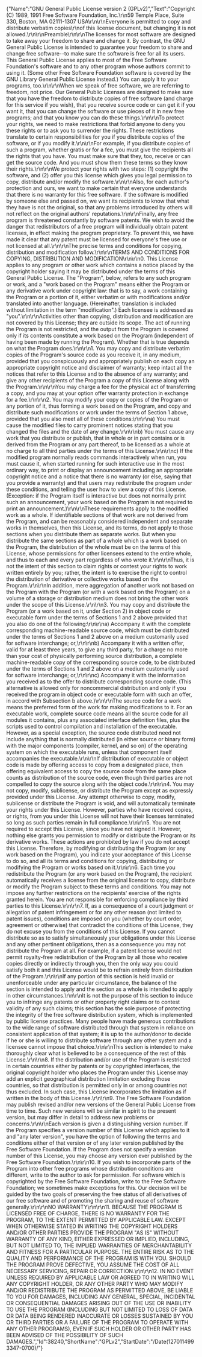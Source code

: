{"Name":"GNU General Public License version 2 (GPLv2)","Text":"Copyright (C) 1989, 1991 Free Software Foundation, Inc.\r\n59 Temple Place, Suite 330, Boston, MA 02111-1307 USA\r\n\r\nEveryone is permitted to copy and distribute verbatim copies\r\nof this license document, but changing it is not allowed.\r\n\r\nPreamble\r\n\r\nThe licenses for most software are designed to take away your freedom to share and change it. By contrast, the GNU General Public License is intended to guarantee your freedom to share and change free software--to make sure the software is free for all its users. This General Public License applies to most of the Free Software Foundation's software and to any other program whose authors commit to using it. (Some other Free Software Foundation software is covered by the GNU Library General Public License instead.) You can apply it to your programs, too.\r\n\r\nWhen we speak of free software, we are referring to freedom, not price. Our General Public Licenses are designed to make sure that you have the freedom to distribute copies of free software (and charge for this service if you wish), that you receive source code or can get it if you want it, that you can change the software or use pieces of it in new free programs; and that you know you can do these things.\r\n\r\nTo protect your rights, we need to make restrictions that forbid anyone to deny you these rights or to ask you to surrender the rights. These restrictions translate to certain responsibilities for you if you distribute copies of the software, or if you modify it.\r\n\r\nFor example, if you distribute copies of such a program, whether gratis or for a fee, you must give the recipients all the rights that you have. You must make sure that they, too, receive or can get the source code. And you must show them these terms so they know their rights.\r\n\r\nWe protect your rights with two steps: (1) copyright the software, and (2) offer you this license which gives you legal permission to copy, distribute and/or modify the software.\r\n\r\nAlso, for each author's protection and ours, we want to make certain that everyone understands that there is no warranty for this free software. If the software is modified by someone else and passed on, we want its recipients to know that what they have is not the original, so that any problems introduced by others will not reflect on the original authors' reputations.\r\n\r\nFinally, any free program is threatened constantly by software patents. We wish to avoid the danger that redistributors of a free program will individually obtain patent licenses, in effect making the program proprietary. To prevent this, we have made it clear that any patent must be licensed for everyone's free use or not licensed at all.\r\n\r\nThe precise terms and conditions for copying, distribution and modification follow.\r\n\r\nTERMS AND CONDITIONS FOR COPYING, DISTRIBUTION AND MODIFICATION\r\n\r\n0. This License applies to any program or other work which contains a notice placed by the copyright holder saying it may be distributed under the terms of this General Public License. The \"Program\", below, refers to any such program or work, and a \"work based on the Program\" means either the Program or any derivative work under copyright law: that is to say, a work containing the Program or a portion of it, either verbatim or with modifications and/or translated into another language. (Hereinafter, translation is included without limitation in the term \"modification\".) Each licensee is addressed as \"you\".\r\n\r\nActivities other than copying, distribution and modification are not covered by this License; they are outside its scope. The act of running the Program is not restricted, and the output from the Program is covered only if its contents constitute a work based on the Program (independent of having been made by running the Program). Whether that is true depends on what the Program does.\r\n\r\n1. You may copy and distribute verbatim copies of the Program's source code as you receive it, in any medium, provided that you conspicuously and appropriately publish on each copy an appropriate copyright notice and disclaimer of warranty; keep intact all the notices that refer to this License and to the absence of any warranty; and give any other recipients of the Program a copy of this License along with the Program.\r\n\r\nYou may charge a fee for the physical act of transferring a copy, and you may at your option offer warranty protection in exchange for a fee.\r\n\r\n2. You may modify your copy or copies of the Program or any portion of it, thus forming a work based on the Program, and copy and distribute such modifications or work under the terms of Section 1 above, provided that you also meet all of these conditions:\r\n\r\na) You must cause the modified files to carry prominent notices stating that you changed the files and the date of any change.\r\n\r\nb) You must cause any work that you distribute or publish, that in whole or in part contains or is derived from the Program or any part thereof, to be licensed as a whole at no charge to all third parties under the terms of this License.\r\n\r\nc) If the modified program normally reads commands interactively when run, you must cause it, when started running for such interactive use in the most ordinary way, to print or display an announcement including an appropriate copyright notice and a notice that there is no warranty (or else, saying that you provide a warranty) and that users may redistribute the program under these conditions, and telling the user how to view a copy of this License. (Exception: if the Program itself is interactive but does not normally print such an announcement, your work based on the Program is not required to print an announcement.)\r\n\r\nThese requirements apply to the modified work as a whole. If identifiable sections of that work are not derived from the Program, and can be reasonably considered independent and separate works in themselves, then this License, and its terms, do not apply to those sections when you distribute them as separate works. But when you distribute the same sections as part of a whole which is a work based on the Program, the distribution of the whole must be on the terms of this License, whose permissions for other licensees extend to the entire whole, and thus to each and every part regardless of who wrote it.\r\n\r\nThus, it is not the intent of this section to claim rights or contest your rights to work written entirely by you; rather, the intent is to exercise the right to control the distribution of derivative or collective works based on the Program.\r\n\r\nIn addition, mere aggregation of another work not based on the Program with the Program (or with a work based on the Program) on a volume of a storage or distribution medium does not bring the other work under the scope of this License.\r\n\r\n3. You may copy and distribute the Program (or a work based on it, under Section 2) in object code or executable form under the terms of Sections 1 and 2 above provided that you also do one of the following:\r\n\r\na) Accompany it with the complete corresponding machine-readable source code, which must be distributed under the terms of Sections 1 and 2 above on a medium customarily used for software interchange; or,\r\n\r\nb) Accompany it with a written offer, valid for at least three years, to give any third party, for a charge no more than your cost of physically performing source distribution, a complete machine-readable copy of the corresponding source code, to be distributed under the terms of Sections 1 and 2 above on a medium customarily used for software interchange; or,\r\n\r\nc) Accompany it with the information you received as to the offer to distribute corresponding source code. (This alternative is allowed only for noncommercial distribution and only if you received the program in object code or executable form with such an offer, in accord with Subsection b above.)\r\n\r\nThe source code for a work means the preferred form of the work for making modifications to it. For an executable work, complete source code means all the source code for all modules it contains, plus any associated interface definition files, plus the scripts used to control compilation and installation of the executable. However, as a special exception, the source code distributed need not include anything that is normally distributed (in either source or binary form) with the major components (compiler, kernel, and so on) of the operating system on which the executable runs, unless that component itself accompanies the executable.\r\n\r\nIf distribution of executable or object code is made by offering access to copy from a designated place, then offering equivalent access to copy the source code from the same place counts as distribution of the source code, even though third parties are not compelled to copy the source along with the object code.\r\n\r\n4. You may not copy, modify, sublicense, or distribute the Program except as expressly provided under this License. Any attempt otherwise to copy, modify, sublicense or distribute the Program is void, and will automatically terminate your rights under this License. However, parties who have received copies, or rights, from you under this License will not have their licenses terminated so long as such parties remain in full compliance.\r\n\r\n5. You are not required to accept this License, since you have not signed it. However, nothing else grants you permission to modify or distribute the Program or its derivative works. These actions are prohibited by law if you do not accept this License. Therefore, by modifying or distributing the Program (or any work based on the Program), you indicate your acceptance of this License to do so, and all its terms and conditions for copying, distributing or modifying the Program or works based on it.\r\n\r\n6. Each time you redistribute the Program (or any work based on the Program), the recipient automatically receives a license from the original licensor to copy, distribute or modify the Program subject to these terms and conditions. You may not impose any further restrictions on the recipients' exercise of the rights granted herein. You are not responsible for enforcing compliance by third parties to this License.\r\n\r\n7. If, as a consequence of a court judgment or allegation of patent infringement or for any other reason (not limited to patent issues), conditions are imposed on you (whether by court order, agreement or otherwise) that contradict the conditions of this License, they do not excuse you from the conditions of this License. If you cannot distribute so as to satisfy simultaneously your obligations under this License and any other pertinent obligations, then as a consequence you may not distribute the Program at all. For example, if a patent license would not permit royalty-free redistribution of the Program by all those who receive copies directly or indirectly through you, then the only way you could satisfy both it and this License would be to refrain entirely from distribution of the Program.\r\n\r\nIf any portion of this section is held invalid or unenforceable under any particular circumstance, the balance of the section is intended to apply and the section as a whole is intended to apply in other circumstances.\r\n\r\nIt is not the purpose of this section to induce you to infringe any patents or other property right claims or to contest validity of any such claims; this section has the sole purpose of protecting the integrity of the free software distribution system, which is implemented by public license practices. Many people have made generous contributions to the wide range of software distributed through that system in reliance on consistent application of that system; it is up to the author/donor to decide if he or she is willing to distribute software through any other system and a licensee cannot impose that choice.\r\n\r\nThis section is intended to make thoroughly clear what is believed to be a consequence of the rest of this License.\r\n\r\n8. If the distribution and/or use of the Program is restricted in certain countries either by patents or by copyrighted interfaces, the original copyright holder who places the Program under this License may add an explicit geographical distribution limitation excluding those countries, so that distribution is permitted only in or among countries not thus excluded. In such case, this License incorporates the limitation as if written in the body of this License.\r\n\r\n9. The Free Software Foundation may publish revised and/or new versions of the General Public License from time to time. Such new versions will be similar in spirit to the present version, but may differ in detail to address new problems or concerns.\r\n\r\nEach version is given a distinguishing version number. If the Program specifies a version number of this License which applies to it and \"any later version\", you have the option of following the terms and conditions either of that version or of any later version published by the Free Software Foundation. If the Program does not specify a version number of this License, you may choose any version ever published by the Free Software Foundation.\r\n\r\n10. If you wish to incorporate parts of the Program into other free programs whose distribution conditions are different, write to the author to ask for permission. For software which is copyrighted by the Free Software Foundation, write to the Free Software Foundation; we sometimes make exceptions for this. Our decision will be guided by the two goals of preserving the free status of all derivatives of our free software and of promoting the sharing and reuse of software generally.\r\n\r\nNO WARRANTY\r\n\r\n11. BECAUSE THE PROGRAM IS LICENSED FREE OF CHARGE, THERE IS NO WARRANTY FOR THE PROGRAM, TO THE EXTENT PERMITTED BY APPLICABLE LAW. EXCEPT WHEN OTHERWISE STATED IN WRITING THE COPYRIGHT HOLDERS AND/OR OTHER PARTIES PROVIDE THE PROGRAM \"AS IS\" WITHOUT WARRANTY OF ANY KIND, EITHER EXPRESSED OR IMPLIED, INCLUDING, BUT NOT LIMITED TO, THE IMPLIED WARRANTIES OF MERCHANTABILITY AND FITNESS FOR A PARTICULAR PURPOSE. THE ENTIRE RISK AS TO THE QUALITY AND PERFORMANCE OF THE PROGRAM IS WITH YOU. SHOULD THE PROGRAM PROVE DEFECTIVE, YOU ASSUME THE COST OF ALL NECESSARY SERVICING, REPAIR OR CORRECTION.\r\n\r\n12. IN NO EVENT UNLESS REQUIRED BY APPLICABLE LAW OR AGREED TO IN WRITING WILL ANY COPYRIGHT HOLDER, OR ANY OTHER PARTY WHO MAY MODIFY AND/OR REDISTRIBUTE THE PROGRAM AS PERMITTED ABOVE, BE LIABLE TO YOU FOR DAMAGES, INCLUDING ANY GENERAL, SPECIAL, INCIDENTAL OR CONSEQUENTIAL DAMAGES ARISING OUT OF THE USE OR INABILITY TO USE THE PROGRAM (INCLUDING BUT NOT LIMITED TO LOSS OF DATA OR DATA BEING RENDERED INACCURATE OR LOSSES SUSTAINED BY YOU OR THIRD PARTIES OR A FAILURE OF THE PROGRAM TO OPERATE WITH ANY OTHER PROGRAMS), EVEN IF SUCH HOLDER OR OTHER PARTY HAS BEEN ADVISED OF THE POSSIBILITY OF SUCH DAMAGES.","Id":38240,"ShortName":"GPLv2","StartDate":"\/Date(1270114993347-0700)\/"}